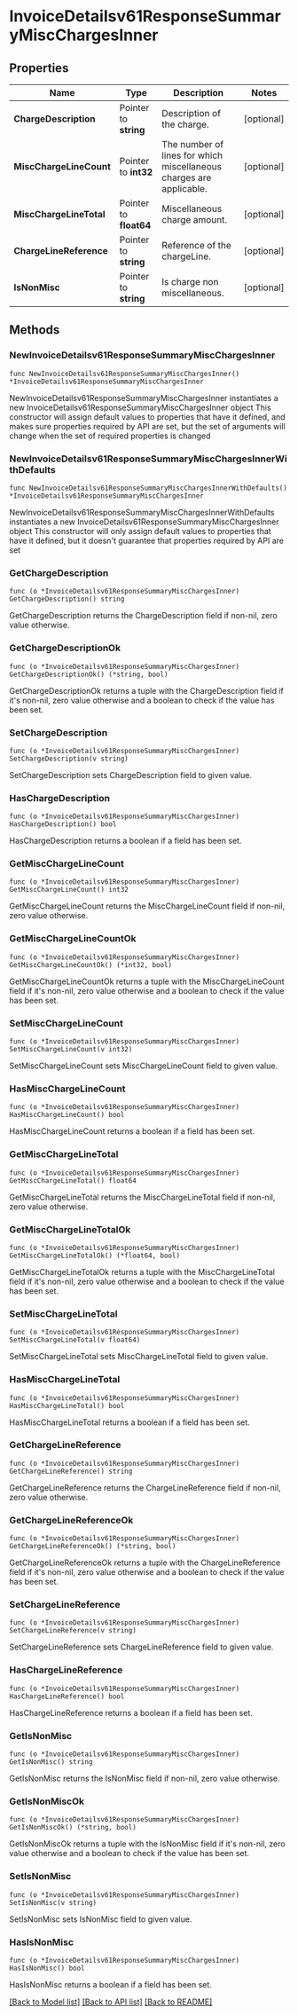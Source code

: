 # InvoiceDetailsv61ResponseSummaryMiscChargesInner

## Properties

Name | Type | Description | Notes
------------ | ------------- | ------------- | -------------
**ChargeDescription** | Pointer to **string** | Description of the charge. | [optional] 
**MiscChargeLineCount** | Pointer to **int32** | The number of lines for which miscellaneous charges are applicable. | [optional] 
**MiscChargeLineTotal** | Pointer to **float64** | Miscellaneous charge amount. | [optional] 
**ChargeLineReference** | Pointer to **string** | Reference of the chargeLine. | [optional] 
**IsNonMisc** | Pointer to **string** | Is charge non miscellaneous. | [optional] 

## Methods

### NewInvoiceDetailsv61ResponseSummaryMiscChargesInner

`func NewInvoiceDetailsv61ResponseSummaryMiscChargesInner() *InvoiceDetailsv61ResponseSummaryMiscChargesInner`

NewInvoiceDetailsv61ResponseSummaryMiscChargesInner instantiates a new InvoiceDetailsv61ResponseSummaryMiscChargesInner object
This constructor will assign default values to properties that have it defined,
and makes sure properties required by API are set, but the set of arguments
will change when the set of required properties is changed

### NewInvoiceDetailsv61ResponseSummaryMiscChargesInnerWithDefaults

`func NewInvoiceDetailsv61ResponseSummaryMiscChargesInnerWithDefaults() *InvoiceDetailsv61ResponseSummaryMiscChargesInner`

NewInvoiceDetailsv61ResponseSummaryMiscChargesInnerWithDefaults instantiates a new InvoiceDetailsv61ResponseSummaryMiscChargesInner object
This constructor will only assign default values to properties that have it defined,
but it doesn't guarantee that properties required by API are set

### GetChargeDescription

`func (o *InvoiceDetailsv61ResponseSummaryMiscChargesInner) GetChargeDescription() string`

GetChargeDescription returns the ChargeDescription field if non-nil, zero value otherwise.

### GetChargeDescriptionOk

`func (o *InvoiceDetailsv61ResponseSummaryMiscChargesInner) GetChargeDescriptionOk() (*string, bool)`

GetChargeDescriptionOk returns a tuple with the ChargeDescription field if it's non-nil, zero value otherwise
and a boolean to check if the value has been set.

### SetChargeDescription

`func (o *InvoiceDetailsv61ResponseSummaryMiscChargesInner) SetChargeDescription(v string)`

SetChargeDescription sets ChargeDescription field to given value.

### HasChargeDescription

`func (o *InvoiceDetailsv61ResponseSummaryMiscChargesInner) HasChargeDescription() bool`

HasChargeDescription returns a boolean if a field has been set.

### GetMiscChargeLineCount

`func (o *InvoiceDetailsv61ResponseSummaryMiscChargesInner) GetMiscChargeLineCount() int32`

GetMiscChargeLineCount returns the MiscChargeLineCount field if non-nil, zero value otherwise.

### GetMiscChargeLineCountOk

`func (o *InvoiceDetailsv61ResponseSummaryMiscChargesInner) GetMiscChargeLineCountOk() (*int32, bool)`

GetMiscChargeLineCountOk returns a tuple with the MiscChargeLineCount field if it's non-nil, zero value otherwise
and a boolean to check if the value has been set.

### SetMiscChargeLineCount

`func (o *InvoiceDetailsv61ResponseSummaryMiscChargesInner) SetMiscChargeLineCount(v int32)`

SetMiscChargeLineCount sets MiscChargeLineCount field to given value.

### HasMiscChargeLineCount

`func (o *InvoiceDetailsv61ResponseSummaryMiscChargesInner) HasMiscChargeLineCount() bool`

HasMiscChargeLineCount returns a boolean if a field has been set.

### GetMiscChargeLineTotal

`func (o *InvoiceDetailsv61ResponseSummaryMiscChargesInner) GetMiscChargeLineTotal() float64`

GetMiscChargeLineTotal returns the MiscChargeLineTotal field if non-nil, zero value otherwise.

### GetMiscChargeLineTotalOk

`func (o *InvoiceDetailsv61ResponseSummaryMiscChargesInner) GetMiscChargeLineTotalOk() (*float64, bool)`

GetMiscChargeLineTotalOk returns a tuple with the MiscChargeLineTotal field if it's non-nil, zero value otherwise
and a boolean to check if the value has been set.

### SetMiscChargeLineTotal

`func (o *InvoiceDetailsv61ResponseSummaryMiscChargesInner) SetMiscChargeLineTotal(v float64)`

SetMiscChargeLineTotal sets MiscChargeLineTotal field to given value.

### HasMiscChargeLineTotal

`func (o *InvoiceDetailsv61ResponseSummaryMiscChargesInner) HasMiscChargeLineTotal() bool`

HasMiscChargeLineTotal returns a boolean if a field has been set.

### GetChargeLineReference

`func (o *InvoiceDetailsv61ResponseSummaryMiscChargesInner) GetChargeLineReference() string`

GetChargeLineReference returns the ChargeLineReference field if non-nil, zero value otherwise.

### GetChargeLineReferenceOk

`func (o *InvoiceDetailsv61ResponseSummaryMiscChargesInner) GetChargeLineReferenceOk() (*string, bool)`

GetChargeLineReferenceOk returns a tuple with the ChargeLineReference field if it's non-nil, zero value otherwise
and a boolean to check if the value has been set.

### SetChargeLineReference

`func (o *InvoiceDetailsv61ResponseSummaryMiscChargesInner) SetChargeLineReference(v string)`

SetChargeLineReference sets ChargeLineReference field to given value.

### HasChargeLineReference

`func (o *InvoiceDetailsv61ResponseSummaryMiscChargesInner) HasChargeLineReference() bool`

HasChargeLineReference returns a boolean if a field has been set.

### GetIsNonMisc

`func (o *InvoiceDetailsv61ResponseSummaryMiscChargesInner) GetIsNonMisc() string`

GetIsNonMisc returns the IsNonMisc field if non-nil, zero value otherwise.

### GetIsNonMiscOk

`func (o *InvoiceDetailsv61ResponseSummaryMiscChargesInner) GetIsNonMiscOk() (*string, bool)`

GetIsNonMiscOk returns a tuple with the IsNonMisc field if it's non-nil, zero value otherwise
and a boolean to check if the value has been set.

### SetIsNonMisc

`func (o *InvoiceDetailsv61ResponseSummaryMiscChargesInner) SetIsNonMisc(v string)`

SetIsNonMisc sets IsNonMisc field to given value.

### HasIsNonMisc

`func (o *InvoiceDetailsv61ResponseSummaryMiscChargesInner) HasIsNonMisc() bool`

HasIsNonMisc returns a boolean if a field has been set.


[[Back to Model list]](../README.md#documentation-for-models) [[Back to API list]](../README.md#documentation-for-api-endpoints) [[Back to README]](../README.md)


